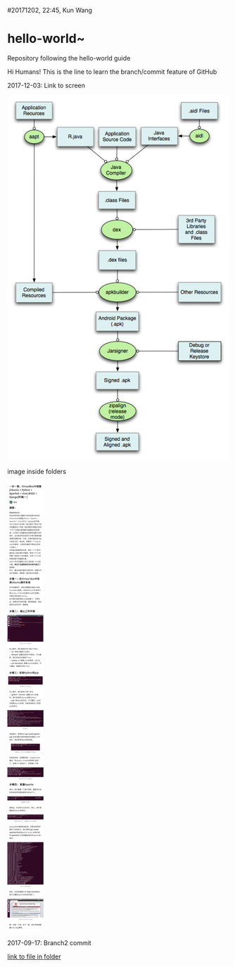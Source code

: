 #20171202, 22:45, Kun Wang

# hello-world~
Repository following the hello-world guide

Hi Humans!
This is the line to learn the branch/commit feature of GitHub

2017-12-03: Link to screen

![image](20160204114932917.png)

image inside folders

![image](/images/image_08fb70107edc.jpg)

2017-09-17: Branch2 commit


[link to file in folder](images/temp.md)
